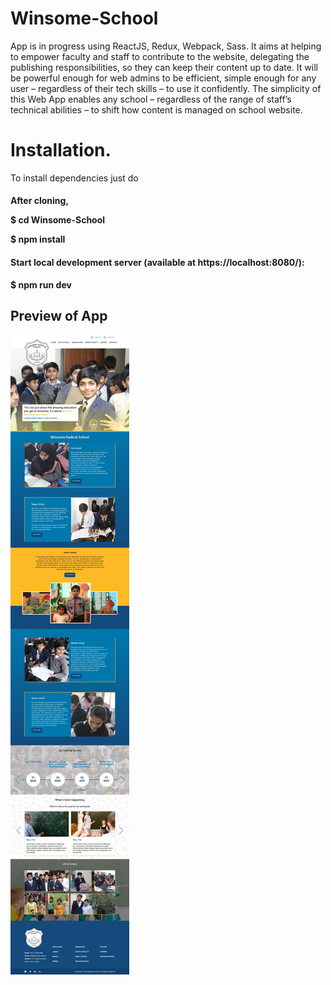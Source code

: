 # Winsome-School
App is in progress using ReactJS, Redux, Webpack, Sass. It aims at helping to empower faculty and staff to contribute to the website, delegating the publishing responsibilities, so they can keep their content up to date. It will be powerful enough for web admins to be efficient, simple enough for any user – regardless of their tech skills – to use it confidently.  The simplicity of this Web App enables any school – regardless of the range of staff’s technical abilities – to shift how content is managed on school website. 

# Installation.
To install dependencies just do

<h4>After cloning,<h/4>

$ cd Winsome-School

$ npm install

<h4>Start local development server (available at https://localhost:8080/):</h4>

$ npm run dev

<h2>Preview of App</h2>
<img src="./src/screenshot/Home.jpg"/>
